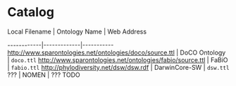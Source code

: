 # Catalog

 Local Filename | Ontology Name | Web Address


------------|-------------|-----------
http://www.sparontologies.net/ontologies/doco/source.ttl | DoCO Ontology | `doco.ttl`
http://www.sparontologies.net/ontologies/fabio/source.ttl | FaBiO | `fabio.ttl`
http://phylodiversity.net/dsw/dsw.rdf | DarwinCore-SW | `dsw.ttl`
??? | NOMEN | ??? TODO